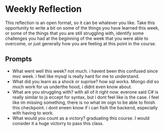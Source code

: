# Weekly Reflection
This reflection is an open format, so it can be whatever you like. Take this opportunity to write a bit on some of the things you have learned this week, or some of the things that you are still struggling with, identify some challenges you had at the beginning of the week that you were able to overcome, or just generally how you are feeling at this point in the course.

## Prompts
- What went well this week?
not much. i havent been this confused since mvc week. i feel like mysql is really hard for me to understand. 
- What did you learn as a shock or suprise?
how sql works. Mongo did so much work for us underthe hood, i didnt even know about. 
- What are you struggling with?
with all of it right now. everone said C# is really similar to js eccept for syntax, but i dont feel like is the case. I feel like im missing something, there is no what im oign to be able to finish this checkpoint. i dont eneen know if i can fisih the backend, especially with having to work. 
- What would you count as a victory?
graduating this course. I would consider it a huge victorry to pass this class. 